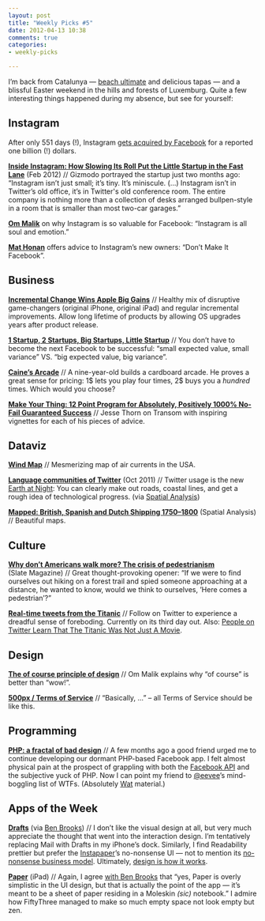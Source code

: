 ```yaml
---
layout: post
title: "Weekly Picks #5"
date: 2012-04-13 10:38
comments: true
categories: 
- weekly-picks

---
```


I’m back from Catalunya — [beach ultimate](http://costabravatourney.com/) and delicious tapas — and a blissful Easter weekend in the hills and forests of Luxemburg. Quite a few interesting things happened during my absence, but see for yourself:

Instagram
------------
After only 551 days (!), Instagram [gets acquired by Facebook](http://blog.instagram.com/post/20785013897/instagram-facebook) for a reported one billion (!) dollars.

**[Inside Instagram: How Slowing Its Roll Put the Little Startup in the Fast Lane](http://gizmodo.com/5878942)** (Feb 2012) // Gizmodo portrayed the startup just two months ago: “Instagram isn’t just small; it’s tiny. It’s miniscule. (…) Instagram isn’t in Twitter’s old office, it’s in Twitter's old conference room. The entire company is nothing more than a collection of desks arranged bullpen-style in a room that is smaller than most two-car garages.”

**[Om Malik](http://gigaom.com/2012/04/09/here-is-why-did-facebook-bought-instagram/)** on why Instagram is so valuable for Facebook: “Instagram is all soul and emotion.”

**[Mat Honan](http://gizmodo.com/5900406/how-to-keep-facebook-from-ruining-instagram)** offers advice to Instagram’s new owners: “Don’t Make It Facebook”.

Business
-----------
**[Incremental Change Wins Apple Big Gains](http://tidbits.com/article/12856)** // Healthy mix of disruptive game-changers (original iPhone, original iPad) and regular incremental improvements. Allow long lifetime of products by allowing OS upgrades years after product release.

**[1 Startup, 2 Startups, Big Startups, Little Startup](http://ezliu.com/1-startup-2-startups-big-startups-little-startup/)** // You don’t have to become the next Facebook to be successful: “small expected value, small variance” VS. “big expected value, big variance”.

**[Caine’s Arcade](http://vimeo.com/40000072)** // A nine-year-old builds a cardboard arcade. He proves a great sense for pricing: 1$ lets you play four times, 2$ buys you a *hundred* times. Which would you choose?

**[Make Your Thing: 12 Point Program for Absolutely, Positively 1000% No-Fail Guaranteed Success](http://transom.org/?p=24153)** // Jesse Thorn on Transom with inspiring vignettes for each of his pieces of advice.

Dataviz
----------
**[Wind Map](http://hint.fm/wind/)** // Mesmerizing map of air currents in the USA.

**[Language communities of Twitter](http://www.flickr.com/photos/walkingsf/6277163176/)** (Oct 2011) // Twitter usage is the new [Earth at Night](http://maps.nationalgeographic.com/maps/print-collection/earth-at-night.html): You can clearly make out roads, coastal lines, and get a rough idea of technological progress. (via [Spatial Analysis](http://spatialanalysis.co.uk/2012/04/twitter-languages-london/))

**[Mapped: British, Spanish and Dutch Shipping 1750–1800](http://spatialanalysis.co.uk/2012/03/mapped-british-shipping-1750-1800/)** (Spatial Analysis) // Beautiful maps.

Culture
--------
**[Why don’t Americans walk more? The crisis of pedestrianism](http://www.slate.com/articles/life/walking/2012/04/why_don_t_americans_walk_more_the_crisis_of_pedestrianism_.single.html)** (Slate Magazine) // Great thought-provoking opener: “If we were to find ourselves out hiking on a forest trail and spied someone approaching at a distance, he wanted to know, would we think to ourselves, ’Here comes a pedestrian’?”

**[Real-time tweets from the Titanic](https://twitter.com/#!/TitanicRealTime)** // Follow on Twitter to experience a dreadful sense of foreboding. Currently on its third day out. Also: [People on Twitter Learn That The Titanic Was Not Just A Movie](http://laughingsquid.com/twitter-learns-the-titanic-was-not-just-a-movie/).

Design
--------
**[The of course principle of design](http://om.co/2012/04/05/the-of-course-principle-of-design/)** // Om Malik explains why “of course” is better than “wow!”.

**[500px / Terms of Service](http://500px.com/terms)** // “Basically, …” – all Terms of Service should be like this.

Programming
----------------
**[PHP: a fractal of bad design](http://me.veekun.com/blog/2012/04/09/php-a-fractal-of-bad-design/)** // A few months ago a good friend urged me to continue developing our dormant PHP-based Facebook app. I felt almost physical pain at the prospect of grappling with both the [Facebook API](http://techcrunch.com/2011/08/11/facebook-wins-worst-api-in-developer-survey/) and the subjective yuck of PHP. Now I can point my friend to [@eevee](https://twitter.com/#!/eevee)’s mind-boggling list of WTFs. (Absolutely [Wat](https://www.destroyallsoftware.com/talks/wat) material.)

Apps of the Week
-----------
**[Drafts](http://itunes.apple.com/us/app/drafts/id502385074?mt=8)** (via [Ben Brooks](http://brooksreview.net/2012/04/drafts-2/)) // I don’t like the visual design at all, but very much appreciate the thought that went into the interaction design. I’m tentatively replacing Mail with Drafts in my iPhone’s dock. Similarly, I find Readability prettier but prefer the [Instapaper](http://itunes.apple.com/de/app/instapaper/id288545208?mt=8)’s no-nonsense UI — not to mention its [no-nonsense business model](http://brooksreview.net/2012/03/explanations/). Ultimately, [design is how it works](http://www.nytimes.com/2003/11/30/magazine/30IPOD.html?pagewanted=all).

**[Paper](http://itunes.apple.com/us/app/paper-by-fiftythree/id506003812?mt=8])** (iPad) // Again, I agree [with Ben Brooks](http://brooksreview.net/2012/04/paper-review-ish/) that “yes, Paper is overly simplistic in the UI design, but that is actually the point of the app — it’s meant to be a sheet of paper residing in a Moleskin *(sic)* notebook.” I admire how FiftyThree managed to make so much empty space not look empty but zen.

